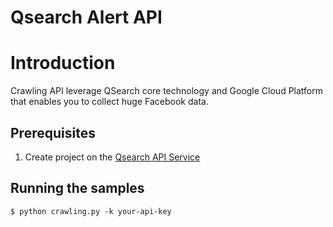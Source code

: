 # Qsearch Alert API
# Introduction
Crawling API leverage QSearch core technology and Google Cloud Platform that enables you to collect huge Facebook data.

## Prerequisites

1. Create project on the [Qsearch API Service](https://api.qsearch.cc)

## Running the samples
    $ python crawling.py -k your-api-key
